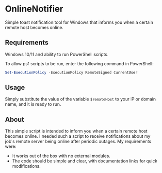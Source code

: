 # OnlineNotifier
Simple toast notification tool for Windows that informs you when a certain remote host becomes online.

## Requirements
Windows 10/11 and ability to run PowerShell scripts.

To allow ps1 scripts to be run, enter the following command in PowerShell:
```powershell
Set-ExecutionPolicy -ExecutionPolicy RemoteSigned CurrentUser
```

## Usage
Simply substitute the value of the variable `$remoteHost` to your IP or domain name, and it is ready to run.


## About
This simple script is intended to inform you when a certain remote host becomes online.
I needed such a script to receive notifications about my job's remote server being online after periodic outages. My requirements were:

* It works out of the box with no external modules. 
* The code should be simple and clear, with documentation links for quick modifications.

